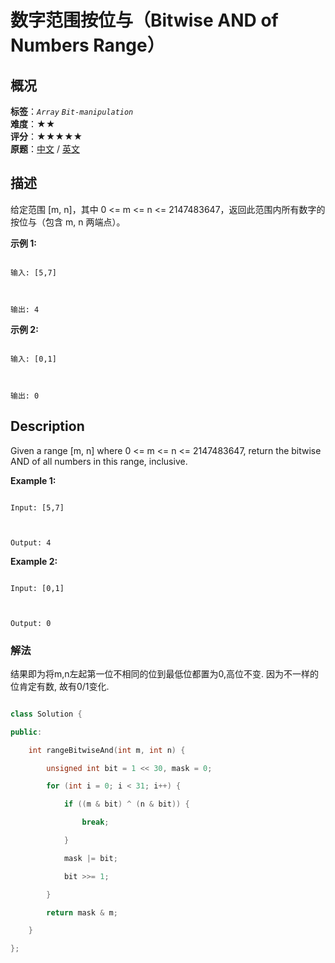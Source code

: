 # 数字范围按位与（Bitwise AND of Numbers Range）
## 概况
**标签**：*`Array`*  *`Bit-manipulation`*<br>
**难度**：★★<br>
**评分**：★★★★★<br>
**原题**：[中文](https://leetcode-cn.com/problems/bitwise-and-of-numbers-range) / [英文](https://leetcode.com/problems/bitwise-and-of-numbers-range)
## 描述

给定范围 [m, n]，其中 0 <= m <= n <= 2147483647，返回此范围内所有数字的按位与（包含 m, n 两端点）。



**示例 1:**

```

输入: [5,7]



输出: 4

```



**示例 2:**

```

输入: [0,1]



输出: 0

```



## Description

Given a range [m, n] where 0 <= m <= n <= 2147483647, return the bitwise AND of all numbers in this range, inclusive.



**Example 1:**

```

Input: [5,7]



Output: 4

```





**Example 2:**

```

Input: [0,1]



Output: 0

```



### 解法

结果即为将m,n左起第一位不相同的位到最低位都置为0,高位不变. 因为不一样的位肯定有数, 故有0/1变化.

```c++

class Solution {

public:

    int rangeBitwiseAnd(int m, int n) {

        unsigned int bit = 1 << 30, mask = 0;

        for (int i = 0; i < 31; i++) {

            if ((m & bit) ^ (n & bit)) {

                break;    

            }

            mask |= bit;

            bit >>= 1;

        }

        return mask & m;

    }

};

```